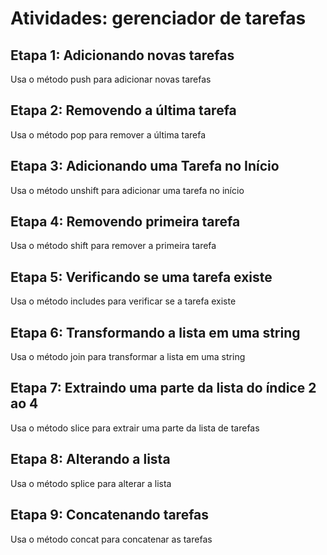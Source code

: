 # Atividades: gerenciador de tarefas 

## Etapa 1: Adicionando novas tarefas
Usa o método push para adicionar novas tarefas

## Etapa 2: Removendo a última tarefa
Usa o método pop para remover a última tarefa

## Etapa 3: Adicionando uma Tarefa no Início
Usa o método unshift para adicionar uma tarefa no início 

## Etapa 4: Removendo primeira tarefa
Usa o método shift para remover a primeira tarefa

## Etapa 5: Verificando se uma tarefa existe 
Usa o método includes para verificar se a tarefa existe 

## Etapa 6: Transformando a lista em uma string 
Usa o método join para transformar a lista em uma string

## Etapa 7: Extraindo uma parte da lista do índice 2 ao 4
Usa o método slice para extrair uma parte da lista de tarefas

## Etapa 8: Alterando a lista
Usa o método splice para alterar a lista

## Etapa 9: Concatenando tarefas
Usa o método concat para concatenar as tarefas
